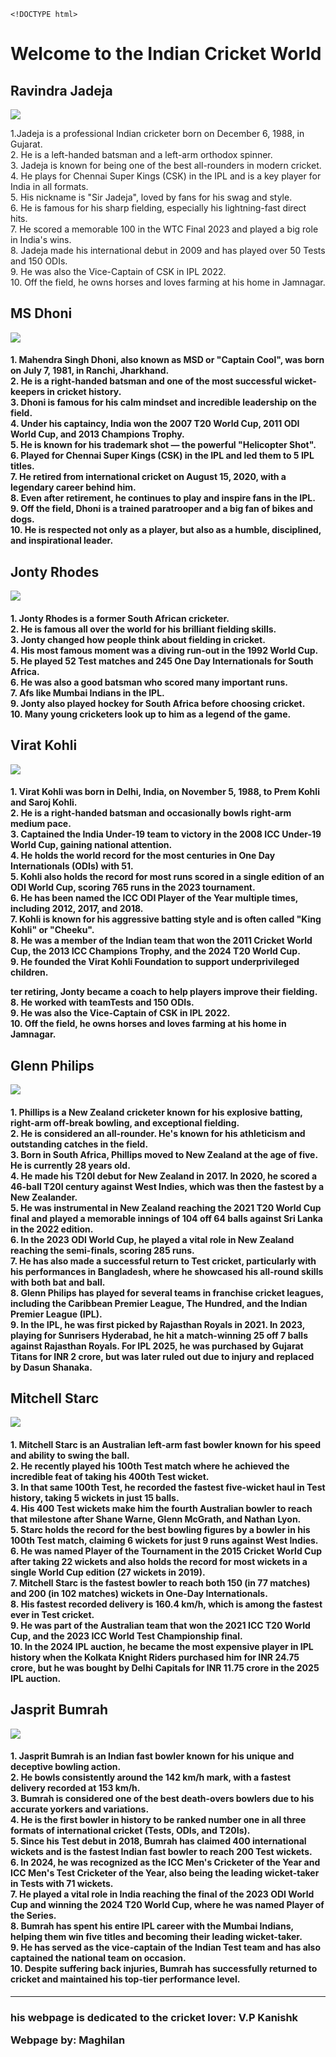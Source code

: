     <!DOCTYPE html>
<html lang="en">
<head>
    <meta charset="UTF-8">
    <title>Indian Cricket World</title>
</head>
<body>

<h1>Welcome to the Indian Cricket World</h1>

<h2>Ravindra Jadeja</h2>
<img src="img/download.jpeg">
 <p>1.Jadeja is a professional Indian cricketer born on December 6, 1988, in Gujarat.<br>
2. He is a left-handed batsman and a left-arm orthodox spinner.<br>
3. Jadeja is known for being one of the best all-rounders in modern cricket.<br>
4. He plays for Chennai Super Kings (CSK) in the IPL and is a key player for India in all formats.<br>
5. His nickname is "Sir Jadeja", loved by fans for his swag and style.<br>
6. He is famous for his sharp fielding, especially his lightning-fast direct hits.<br>
7. He scored a memorable 100 in the WTC Final 2023 and played a big role in India's wins.<br>
8. Jadeja made his international debut in 2009 and has played over 50 Tests and 150 ODIs.<br>
9. He was also the Vice-Captain of CSK in IPL 2022.<br>
10. Off the field, he owns horses and loves farming at his home in Jamnagar.</p>

<h2>MS Dhoni</h2>
<img src="img/dhoni msd.jpeg">
<p><h4>1. Mahendra Singh Dhoni, also known as MSD or "Captain Cool", was born on July 7, 1981, in Ranchi, Jharkhand.<br>
2. He is a right-handed batsman and one of the most successful wicket-keepers in cricket history.<br>
3. Dhoni is famous for his calm mindset and incredible leadership on the field.<br>
4. Under his captaincy, India won the 2007 T20 World Cup, 2011 ODI World Cup, and 2013 Champions Trophy.<br>
5. He is known for his trademark shot — the powerful "Helicopter Shot".<br>
6. Played for Chennai Super Kings (CSK) in the IPL and led them to 5 IPL titles.<br>
7. He retired from international cricket on August 15, 2020, with a legendary career behind him.<br>
8. Even after retirement, he continues to play and inspire fans in the IPL.<br>
9. Off the field, Dhoni is a trained paratrooper and a big fan of bikes and dogs.<br>
10. He is respected not only as a player, but also as a humble, disciplined, and inspirational leader.</h4></p>

<h2>Jonty Rhodes</h2>
<img src="img/a.png">
<p><h4>1. Jonty Rhodes is a former South African cricketer.<br>
2. He is famous all over the world for his brilliant fielding skills.<br>
3. Jonty changed how people think about fielding in cricket.<br>
4. His most famous moment was a diving run-out in the 1992 World Cup.<br>
5. He played 52 Test matches and 245 One Day Internationals for South Africa.<br>
6. He was also a good batsman who scored many important runs.<br>
7. Afs like Mumbai Indians in the IPL.<br>
9. Jonty also played hockey for South Africa before choosing cricket.<br>
10. Many young cricketers look up to him as a legend of the game.</h4></p>

<h2>Virat Kohli</h2>
<img src="img/images.jpg">
<p><h4>1. Virat Kohli was born in Delhi, India, on November 5, 1988, to Prem Kohli and Saroj Kohli.<br>
2. He is a right-handed batsman and occasionally bowls right-arm medium pace.<br>
3. Captained the India Under-19 team to victory in the 2008 ICC Under-19 World Cup, gaining national attention.<br>
4. He holds the world record for the most centuries in One Day Internationals (ODIs) with 51.<br>
5. Kohli also holds the record for most runs scored in a single edition of an ODI World Cup, scoring 765 runs in the 2023 tournament.<br>
6. He has been named the ICC ODI Player of the Year multiple times, including 2012, 2017, and 2018.<br>
7. Kohli is known for his aggressive batting style and is often called "King Kohli" or "Cheeku".<br>
8. He was a member of the Indian team that won the 2011 Cricket World Cup, the 2013 ICC Champions Trophy, and the 2024 T20 World Cup.<br>
9. He founded the Virat Kohli Foundation to support underprivileged children.</p>ter retiring, Jonty became a coach to help players improve their fielding.<br>
8. He worked with teamTests and 150 ODIs.<br>
9. He was also the Vice-Captain of CSK in IPL 2022.<br>
10. Off the field, he owns horses and loves farming at his home in Jamnagar.</h4></p>








<h2>Glenn Philips</h2>
<img src="img/images (1).jpg">
<p><h4>1. Phillips is a New Zealand cricketer known for his explosive batting, right-arm off-break bowling, and exceptional fielding.<br>
2. He is considered an all-rounder. He's known for his athleticism and outstanding catches in the field.<br>
3. Born in South Africa, Phillips moved to New Zealand at the age of five. He is currently 28 years old.<br>
4. He made his T20I debut for New Zealand in 2017. In 2020, he scored a 46-ball T20I century against West Indies, which was then the fastest by a New Zealander.<br>
5. He was instrumental in New Zealand reaching the 2021 T20 World Cup final and played a memorable innings of 104 off 64 balls against Sri Lanka in the 2022 edition.<br>
6. In the 2023 ODI World Cup, he played a vital role in New Zealand reaching the semi-finals, scoring 285 runs.<br>
7. He has also made a successful return to Test cricket, particularly with his performances in Bangladesh, where he showcased his all-round skills with both bat and ball.<br>
8. Glenn Philips has played for several teams in franchise cricket leagues, including the Caribbean Premier League, The Hundred, and the Indian Premier League (IPL).<br>
9. In the IPL, he was first picked by Rajasthan Royals in 2021. In 2023, playing for Sunrisers Hyderabad, he hit a match-winning 25 off 7 balls against Rajasthan Royals. For IPL 2025, he was purchased by Gujarat Titans for INR 2 crore, but was later ruled out due to injury and replaced by Dasun Shanaka.</h4></p>

<h2>Mitchell Starc</h2>
<img src="img/ap.avif">
<p><h4>1. Mitchell Starc is an Australian left-arm fast bowler known for his speed and ability to swing the ball.<br>
2. He recently played his 100th Test match where he achieved the incredible feat of taking his 400th Test wicket.<br>
3. In that same 100th Test, he recorded the fastest five-wicket haul in Test history, taking 5 wickets in just 15 balls.<br>
4. His 400 Test wickets make him the fourth Australian bowler to reach that milestone after Shane Warne, Glenn McGrath, and Nathan Lyon.<br>
5. Starc holds the record for the best bowling figures by a bowler in his 100th Test match, claiming 6 wickets for just 9 runs against West Indies.<br>
6. He was named Player of the Tournament in the 2015 Cricket World Cup after taking 22 wickets and also holds the record for most wickets in a single World Cup edition (27 wickets in 2019).<br>
7. Mitchell Starc is the fastest bowler to reach both 150 (in 77 matches) and 200 (in 102 matches) wickets in One-Day Internationals.<br>
8. His fastest recorded delivery is 160.4 km/h, which is among the fastest ever in Test cricket.<br>
9. He was part of the Australian team that won the 2021 ICC T20 World Cup, and the 2023 ICC World Test Championship final.<br>
10. In the 2024 IPL auction, he became the most expensive player in IPL history when the Kolkata Knight Riders purchased him for INR 24.75 crore, but he was bought by Delhi Capitals for INR 11.75 crore in the 2025 IPL auction.</h4></p>

<h2>Jasprit Bumrah</h2>
<img src="img/86qfi0p8_jasprit-bumrah-bcci_625x300_28_October_24.jpg">
<p><h4>1. Jasprit Bumrah is an Indian fast bowler known for his unique and deceptive bowling action.<br>
2. He bowls consistently around the 142 km/h mark, with a fastest delivery recorded at 153 km/h.<br>
3. Bumrah is considered one of the best death-overs bowlers due to his accurate yorkers and variations.<br>
4. He is the first bowler in history to be ranked number one in all three formats of international cricket (Tests, ODIs, and T20Is).<br>
5. Since his Test debut in 2018, Bumrah has claimed 400 international wickets and is the fastest Indian fast bowler to reach 200 Test wickets.<br>
6. In 2024, he was recognized as the ICC Men's Cricketer of the Year and ICC Men's Test Cricketer of the Year, also being the leading wicket-taker in Tests with 71 wickets.<br>
7. He played a vital role in India reaching the final of the 2023 ODI World Cup and winning the 2024 T20 World Cup, where he was named Player of the Series.<br>
8. Bumrah has spent his entire IPL career with the Mumbai Indians, helping them win five titles and becoming their leading wicket-taker.<br>
9. He has served as the vice-captain of the Indian Test team and has also captained the national team on occasion.<br>
10. Despite suffering back injuries, Bumrah has successfully returned to cricket and maintained his top-tier performance level.</h4></p>

<hr>
<p><h3>his webpage is dedicated to the cricket lover: V.P Kanishk</p>
<p>Webpage by: Maghilan </h3></p>

</body>
</html>

